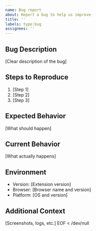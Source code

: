```yaml
---
name: Bug report
about: Report a bug to help us improve
title: ''
labels: type:bug
assignees: ''
---
```


## Bug Description
[Clear description of the bug]

## Steps to Reproduce
1. [Step 1]
2. [Step 2]
3. [Step 3]

## Expected Behavior
[What should happen]

## Current Behavior
[What actually happens]

## Environment
- Version: [Extension version]
- Browser: [Browser name and version]
- Platform: [OS and version]

## Additional Context
[Screenshots, logs, etc.]
EOF < /dev/null